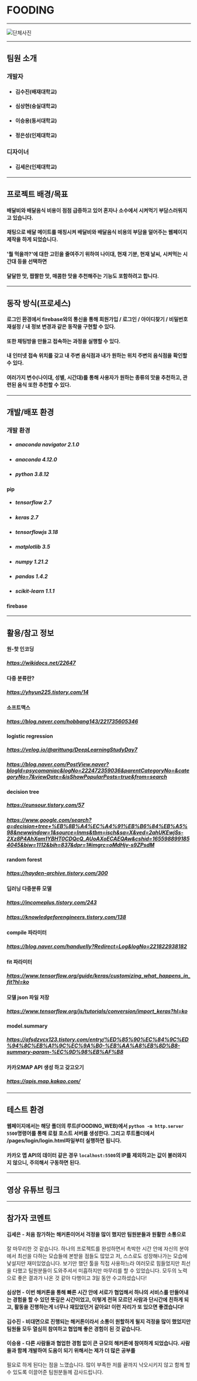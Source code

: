 # FOODING

---

![단체사진](https://user-images.githubusercontent.com/96258104/175428073-5d2d214f-929c-4631-ac37-0192f90bceb3.png)

---

## 팀원 소개

### 개발자
- #### 김수진(배재대학교)
- #### 심상현(숭실대학교)
- #### 이승용(동서대학교)
- #### 정은성(인제대학교)
### 디자이너
- #### 김세은(인제대학교)

---

## 프로젝트 배경/목표

#### 배달비와 배달음식 비용이 점점 급증하고 있어 혼자나 소수에서 시켜먹기 부담스러워지고 있습니다.
#### 채팅으로 배달 메이트를 매칭시켜 배달비와 배달음식 비용의 부담을 덜어주는 웹페이지 제작을 하게 되었습니다.
#### '뭘 먹을까?'에 대한 고민을 줄여주기 위하여 나이대, 현재 기분, 현재 날씨, 시켜먹는 시간대 등을 선택하면
#### 달달한 맛, 짭짤한 맛, 매콤한 맛을 추천해주는 기능도 포함하려고 합니다.

--- 

## 동작 방식(프로세스)
#### 로그인 환경에서 firebase와의 통신을 통해 회원가입 / 로그인 / 아이디찾기 / 비밀번호 재설정 / 내 정보 변경과 같은 동작을 구현할 수 있다.
#### 또한 채팅방을 만들고 접속하는 과정을 실행할 수 있다.
#### 내 인터넷 접속 위치를 갖고 내 주변 음식점과 내가 원하는 위치 주변의 음식점을 확인할 수 있다.
#### 여러가지 변수(나이대, 성별, 시간대)를 통해 사용자가 원하는 종류의 맛을 추천하고, 관련된 음식 또한 추천할 수 있다.

---

## 개발/배포 환경

### 개발 환경
  - ##### anaconda navigator 2.1.0
  - ##### anaconda 4.12.0
  - ##### python 3.8.12
  #### pip
  - ##### tensorflow 2.7
  - ##### keras 2.7
  - ##### tensorflowjs 3.18
  - ##### matplotlib 3.5
  - ##### numpy 1.21.2
  - ##### pandas 1.4.2
  - ##### scikit-learn 1.1.1
  #### firebase

---

## 활용/참고 정보

#### 원-핫 인코딩
##### https://wikidocs.net/22647
#### 다중 분류란?
##### https://yhyun225.tistory.com/14
#### 소프트맥스
##### https://blog.naver.com/hobbang143/221735605346
#### logistic regression
##### https://velog.io/@arittung/DeepLearningStudyDay7
##### https://blog.naver.com/PostView.naver?blogId=psycomaniac&logNo=222472359036&parentCategoryNo=&categoryNo=7&viewDate=&isShowPopularPosts=true&from=search
#### decision tree
##### https://eunsour.tistory.com/57
##### https://www.google.com/search?q=decision+tree+%EB%8B%A4%EC%A4%91%EB%B6%84%EB%A5%98&newwindow=1&source=lnms&tbm=isch&sa=X&ved=2ahUKEwjSs-2Xz8P4AhXam1YBHT0CDQcQ_AUoAXoECAEQAw&cshid=1655988991854045&biw=1112&bih=837&dpr=1#imgrc=oMdHjv-s9ZPsdM
#### random forest
##### https://hayden-archive.tistory.com/300
#### 딥러닝 다중분류 모델
##### https://incomeplus.tistory.com/243
##### https://knowledgeforengineers.tistory.com/138
#### compile 파라미터
##### https://blog.naver.com/handuelly?Redirect=Log&logNo=221822938182
#### fit 파라미터
##### https://www.tensorflow.org/guide/keras/customizing_what_happens_in_fit?hl=ko
#### 모델 json 파일 저장
##### https://www.tensorflow.org/js/tutorials/conversion/import_keras?hl=ko
#### model.summary
##### https://afsdzvcx123.tistory.com/entry/%ED%85%90%EC%84%9C%ED%94%8C%EB%A1%9C%EC%9A%B0-%EB%AA%A8%EB%8D%B8-summary-param-%EC%9D%98%EB%AF%B8
#### 카카오MAP API 생성 하고 갖고오기
##### https://apis.map.kakao.com/
---

## 테스트 환경

#### 웹페이지에서는 해당 폴더의 루트(FOODING_WEB)에서 ```python -m http.server 5500```명령어를 통해 로컬 호스트 서버를 생성한다. 그리고 루트폴더에서 /pages/login/login.html파일부터 실행하면 됩니다.
#### 카카오 맵 API의 데이터 같은 경우 ```localhost:5500```의 IP를 제외하고는 값이 불러와지지 않으니, 주의해서 구동하면 된다.

---

## 영상 유튜브 링크


---

## 참가자 코멘트

#### 김세은 - 처음 참가하는 해커톤이어서 걱정을 많이 했지만 팀원분들과 원활한 소통으로
잘 마무리한 것 같습니다. 하나의 프로젝트를 완성하면서 촉박한 시간 안에 
자신의 분야에서 최선을 다하는 모습들에 본받을 점들도 많았고 저, 스스로도 
성장해나가는 모습에 낯설지만 재미있었습니다. 보기만 했던 툴을 직접 사용하느라 
여러모로 힘들었지만 최선을 다했고 팀원분들이 도와주셔서 미흡하지만 마무리를 할 수 있었습니다. 
모두의 노력으로 좋은 결과가 나온 것 같아 다행이고 3일 동안 수고하셨습니다!
#### 심상현 - 이번 해커톤을 통해 빠른 시간 안에 서로가 협업해서 하나의 서비스를 만들어내는 경험을 할 수 있던 뜻깊은 시간이었고, 이렇게 전혀 모르던 사람과 단시간에 친하게 되고, 활동을 진행하는게 너무나 재밌었던거 같아요! 이런 자리가 또 있으면 좋겠습니다!
#### 김수진 - 비대면으로 진행되는 해커톤이라서 소통이 원할하게 될지 걱정을 많이 했었지만 팀원들 모두 열심히 참여하고 협업해 좋은 경험이 된 것 같습니다.
#### 이승용 - 다른 사람들과 협업한 경험 없이 큰 규모의 해커톤에 참여하게 되었습니다. 사람들과 함께 개발하여 도움이 되기 위해서는 제가 더 많은 공부를
필요로 하게 된다는 점을 느꼈습니다. 많이 부족한 저를 끝까지 낙오시키지 않고 함께 할 수 있도록 이끌어준 팀원분들께 감사드립니다.
